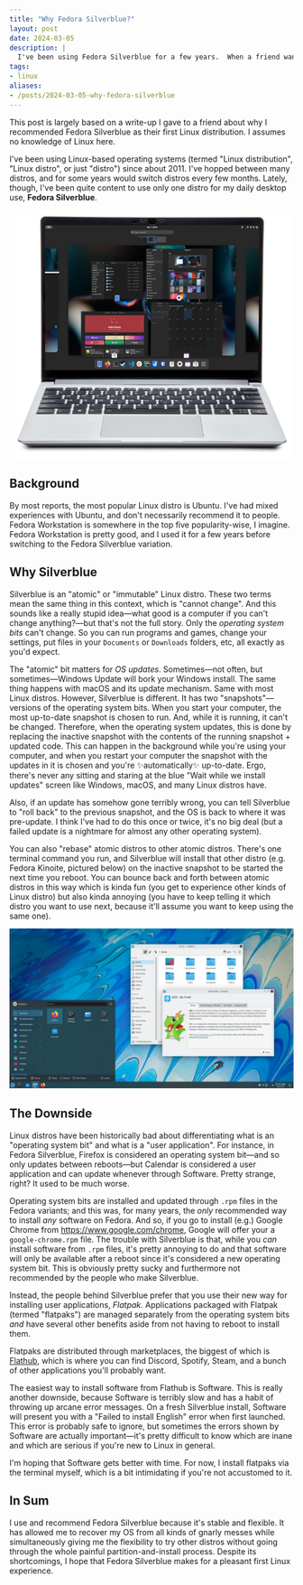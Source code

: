 ```yaml
---
title: "Why Fedora Silverblue?"
layout: post
date: 2024-03-05
description: |
  I've been using Fedora Silverblue for a few years.  When a friend wanted to try a Linux distro, I ultimately landed on recommending Silverblue.  This is why.
tags:
- linux
aliases:
- /posts/2024-03-05-why-fedora-silverblue
---
```


This post is largely based on a write-up I gave to a friend about why I recommended Fedora Silverblue as their first Linux distribution.  I assumes no knowledge of Linux here.

I've been using Linux-based operating systems (termed "Linux distribution", "Linux distro", or just "distro") since about 2011.  I've hopped between many distros, and for some years would switch distros every few months.  Lately, though, I've been quite content to use only one distro for my daily desktop use, **Fedora Silverblue**.

![Fedora Silverblue](/images/silverblue.png)

## Background

By most reports, the most popular Linux distro is Ubuntu.  I've had mixed experiences with Ubuntu, and don't necessarily recommend it to people.  Fedora Workstation is somewhere in the top five popularity-wise, I imagine.  Fedora Workstation is pretty good, and I used it for a few years before switching to the Fedora Silverblue variation.

## Why Silverblue

Silverblue is an "atomic" or "immutable" Linux distro.  These two terms mean the same thing in this context, which is "cannot change".  And this sounds like a really stupid idea—what good is a computer if you can't change anything?—but that's not the full story.  Only the *operating system bits* can't change.  So you can run programs and games, change your settings, put files in your `Documents` or `Downloads` folders, etc, all exactly as you'd expect.

The "atomic" bit matters for *OS updates*.  Sometimes—not often, but sometimes—Windows Update will bork your Windows install.  The same thing happens with macOS and its update mechanism.  Same with most Linux distros.  However, Silverblue is different.  It has two "snapshots"—versions of the operating system bits.  When you start your computer, the most up-to-date snapshot is chosen to run.  And, while it is running, it can't be changed.  Therefore, when the operating system updates, this is done by replacing the inactive snapshot with the contents of the running snapshot + updated code.  This can happen in the background while you're using your computer, and when you restart your computer the snapshot with the updates in it is chosen and you're :sparkles:automatically:sparkles: up-to-date.  Ergo, there's never any sitting and staring at the blue "Wait while we install updates" screen like Windows, macOS, and many Linux distros have.

Also, if an update has somehow gone terribly wrong, you can tell Silverblue to "roll back" to the previous snapshot, and the OS is back to where it was pre-update.  I think I've had to do this once or twice, it's no big deal (but a failed update is a nightmare for almost any other operating system).

You can also "rebase" atomic distros to other atomic distros.  There's one terminal command you run, and Silverblue will install that other distro (e.g. Fedora Kinoite, pictured below) on the inactive snapshot to be started the next time you reboot.  You can bounce back and forth between atomic distros in this way which is kinda fun (you get to experience other kinds of Linux distro) but also kinda annoying (you have to keep telling it which distro you want to use next, because it'll assume you want to keep using the same one).

![Fedora Kinoite](/images/kinoite.jpg)

## The Downside

Linux distros have been historically bad about differentiating what is an "operating system bit" and what is a "user application".  For instance, in Fedora Silverblue, Firefox is considered an operating system bit—and so only updates between reboots—but Calendar is considered a user application and can update whenever through Software.  Pretty strange, right?  It used to be much worse.

Operating system bits are installed and updated through `.rpm` files in the Fedora variants; and this was, for many years, the *only* recommended way to install *any* software on Fedora.  And so, if you go to install (e.g.) Google Chrome from https://www.google.com/chrome, Google will offer your a `google-chrome.rpm` file.  The trouble with Silverblue is that, while you *can* install software from `.rpm` files, it's pretty annoying to do and that software will only be available after a reboot since it's considered a new operating system bit.  This is obviously pretty sucky and furthermore not recommended by the people who make Silverblue.

Instead, the people behind Silverblue prefer that you use their new way for installing user applications, *Flatpak*.  Applications packaged with Flatpak (termed "flatpaks") are managed separately from the operating system bits *and* have several other benefits aside from not having to reboot to install them.

Flatpaks are distributed through marketplaces, the biggest of which is [Flathub](https://flathub.org), which is where you can find Discord, Spotify, Steam, and a bunch of other applications you'll probably want.

The easiest way to install software from Flathub is Software.  This is really another downside, because Software is terribly slow and has a habit of throwing up arcane error messages.  On a fresh Silverblue install, Software will present you with a "Failed to install English" error when first launched.  This error is probably safe to ignore, but sometimes the errors shown by Software are actually important—it's pretty difficult to know which are inane and which are serious if you're new to Linux in general.

I'm hoping that Software gets better with time.  For now, I install flatpaks via the terminal myself, which is a bit intimidating if you're not accustomed to it.

## In Sum

I use and recommend Fedora Silverblue because it's stable and flexible.  It has allowed me to recover my OS from all kinds of gnarly messes while simultaneously giving me the flexibility to try other distros without going through the whole painful partition-and-install process.  Despite its shortcomings, I hope that Fedora Silverblue makes for a pleasant first Linux experience.
